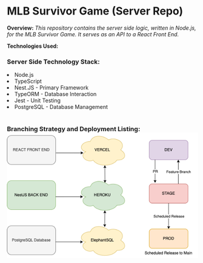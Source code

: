 <h1>MLB Survivor Game (Server Repo)</h1>

**Overview:**
<i>This repository contains the server side logic, written in Node.js, for the MLB Survivor Game.  It serves as an API to a React Front End.</i>


**Technologies Used:**
<h3>Server Side Technology Stack: </h3>
<li> Node.js
<li> TypeScript
<li>Nest.JS - Primary Framework
<li> TypeORM - Database Interaction
<li> Jest - Unit Testing
<li> PostgreSQL - Database Management 
<br><br>

<h3>Branching Strategy and Deployment Listing:
<img src="./assets/mlbsg_diagram.drawio.png">

